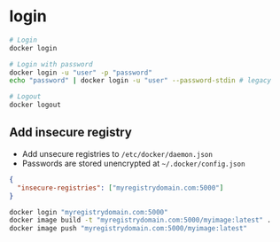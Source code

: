 # login

```sh
# Login
docker login

# Login with password
docker login -u "user" -p "password"
echo "password" | docker login -u "user" --password-stdin # legacy
```

```sh
# Logout
docker logout
```

## Add insecure registry

- Add unsecure registries to `/etc/docker/daemon.json`
- Passwords are stored unencrypted at `~/.docker/config.json`

```json
{
  "insecure-registries": ["myregistrydomain.com:5000"]
}
```

```sh
docker login "myregistrydomain.com:5000"
docker image build -t "myregistrydomain.com:5000/myimage:latest" .
docker image push "myregistrydomain.com:5000/myimage:latest"
```

